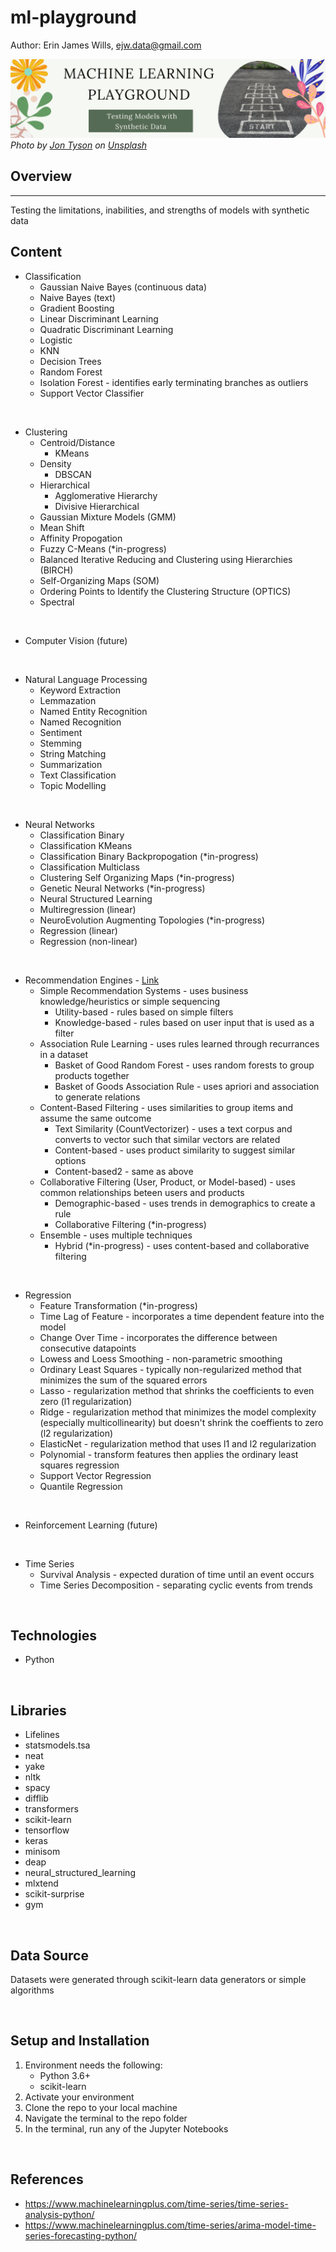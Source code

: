 # ml-playground  

Author:  Erin James Wills, ejw.data@gmail.com  

![Machine Learning Playground](./images/ml-playground.png)  
<cite>Photo by <a href="https://unsplash.com/@jontyson?utm_source=unsplash&utm_medium=referral&utm_content=creditCopyText">Jon Tyson</a> on <a href="https://unsplash.com/s/photos/playground?utm_source=unsplash&utm_medium=referral&utm_content=creditCopyText">Unsplash</a></cite>
<br>

## Overview  
<hr>  
Testing the limitations, inabilities, and strengths of models with synthetic data  

<br>

## Content  
* Classification
    * Gaussian Naive Bayes (continuous data)
    * Naive Bayes (text)
    * Gradient Boosting
    * Linear Discriminant Learning
    * Quadratic Discriminant Learning
    * Logistic
    * KNN
    * Decision Trees
    * Random Forest
    * Isolation Forest - identifies early terminating branches as outliers
    * Support Vector Classifier  
<br>

* Clustering
    * Centroid/Distance
        * KMeans
    * Density
        * DBSCAN
    * Hierarchical
        * Agglomerative Hierarchy
        * Divisive Hierarchical
    * Gaussian Mixture Models (GMM)
    * Mean Shift
    * Affinity Propogation
    * Fuzzy C-Means (*in-progress)
    * Balanced Iterative Reducing and Clustering using Hierarchies (BIRCH)
    * Self-Organizing Maps (SOM)
    * Ordering Points to Identify the Clustering Structure (OPTICS)
    * Spectral  

<br>

* Computer Vision (future)

<br>

* Natural Language Processing 
    * Keyword Extraction
    * Lemmazation
    * Named Entity Recognition
    * Named Recognition
    * Sentiment
    * Stemming
    * String Matching
    * Summarization
    * Text Classification
    * Topic Modelling  
<br>

* Neural Networks
    * Classification Binary
    * Classification KMeans
    * Classification Binary Backpropogation (*in-progress)
    * Classification Multiclass
    * Clustering Self Organizing Maps (*in-progress)
    * Genetic Neural Networks (*in-progress)
    * Neural Structured Learning
    * Multiregression (linear)
    * NeuroEvolution Augmenting Topologies (*in-progress)
    * Regression (linear)
    * Regression (non-linear)  

<br>

* Recommendation Engines - [Link](https://medium.com/mlearning-ai/recommendation-systems-arl-association-rule-learning-bed1a07b5d9a#:~:text=Simple%20Recommender%20Systems%3A%20Makes%20general,based%20on%20similarities%20of%20products.)
    * Simple Recommendation Systems - uses business knowledge/heuristics or simple sequencing
        * Utility-based - rules based on simple filters
        * Knowledge-based - rules based on user input that is used as a filter
    * Association Rule Learning - uses rules learned through recurrances in a dataset  
        * Basket of Good Random Forest - uses random forests to group products together
        * Basket of Goods Association Rule - uses apriori and association to generate relations
    * Content-Based Filtering - uses similarities to group items and assume the same outcome
        * Text Similarity (CountVectorizer) - uses a text corpus and converts to vector such that similar vectors are related
        * Content-based - uses product similarity to suggest similar options
        * Content-based2 - same as above
    * Collaborative Filtering (User, Product, or Model-based) - uses common relationships beteen users and products
        * Demographic-based - uses trends in demographics to create a rule
        * Collaborative Filtering (*in-progress)
    * Ensemble - uses multiple techniques
        * Hybrid (*in-progress) - uses content-based and collaborative filtering  

<br>

* Regression
    * Feature Transformation (*in-progress) 
    * Time Lag of Feature - incorporates a time dependent feature into the model
    * Change Over Time - incorporates the difference between consecutive datapoints
    * Lowess and Loess Smoothing - non-parametric smoothing
    * Ordinary Least Squares - typically non-regularized method that minimizes the sum of the squared errors
    * Lasso - regularization method that shrinks the coefficients to even zero (l1 regularization)
    * Ridge - regularization method that minimizes the model complexity (especially multicollinearity) but doesn't shrink the coeffients to zero (l2 regularization)
    * ElasticNet - regularization method that uses l1 and l2 regularization
    * Polynomial - transform features then applies the ordinary least squares regression
    * Support Vector Regression
    * Quantile Regression 

<br>

* Reinforcement Learning (future)  

<br>

* Time Series
    * Survival Analysis - expected duration of time until an event occurs
    * Time Series Decomposition - separating cyclic events from trends

<br>

## Technologies    
*  Python

<br>

## Libraries
* Lifelines
* statsmodels.tsa
* neat
* yake
* nltk
* spacy
* difflib
* transformers
* scikit-learn
* tensorflow
* keras
* minisom
* deap
* neural_structured_learning
* mlxtend
* scikit-surprise
* gym

<br>

## Data Source  
Datasets were generated through scikit-learn data generators or simple algorithms

<br>

## Setup and Installation  
1. Environment needs the following:  
    *  Python 3.6+   
    *  scikit-learn
1. Activate your environment
1. Clone the repo to your local machine
1. Navigate the terminal to the repo folder
1. In the terminal, run any of the Jupyter Notebooks  

<br>

## References
- https://www.machinelearningplus.com/time-series/time-series-analysis-python/ 
- https://www.machinelearningplus.com/time-series/arima-model-time-series-forecasting-python/

